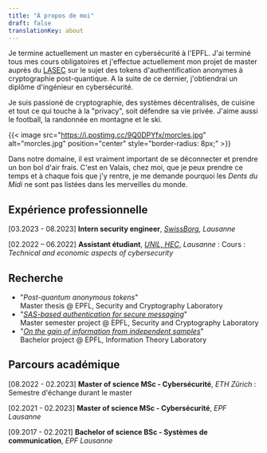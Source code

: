 ```yaml
---
title: "À propos de moi"
draft: false
translationKey: about
---
```


Je termine actuellement un master en cybersécurité à l'EPFL. J'ai terminé tous mes cours obligatoires et j'effectue actuellement mon projet de master auprès du [LASEC](https://lasec.epfl.ch) sur le sujet des tokens d'authentification anonymes à cryptographie post-quantique. A la suite de ce dernier, j'obtiendrai un diplôme d'ingénieur en cybersécurité.

Je suis passioné de cryptographie, des systèmes décentralisés, de cuisine et tout ce qui touche à la "privacy", soit défendre sa vie privée. J'aime aussi le football, la randonnée en montagne et le ski.

{{< image src="https://i.postimg.cc/9Q0DPYfx/morcles.jpg" alt="morcles.jpg" position="center" style="border-radius: 8px;" >}}

Dans notre domaine, il est vraiment important de se déconnecter et prendre un bon bol d'air frais. C'est en Valais, chez moi, que je peux prendre ce temps et à chaque fois que j'y rentre, je me demande pourquoi les _Dents du Midi_ ne sont pas listées dans les merveilles du monde.

## Expérience professionnelle

[03.2023 - 08.2023] **Intern security engineer**, [*SwissBorg*](https://swissborg.com/), *Lausanne*

[02.2022 – 06.2022] **Assistant étudiant**, [*UNIL, HEC*](https://www.unil.ch/hec/home.html), *Lausanne*
: Cours : *Technical and economic aspects of cybersecurity*

## Recherche

- "*Post-quantum anonymous tokens*"  
Master thesis @ EPFL, Security and Cryptography Laboratory
- "[*SAS-based authentication for secure messaging*](/files/sas-based-auth.pdf)"  
Master semester project @ EPFL, Security and Cryptography Laboratory
- "[*On the gain of information from independent samples*](/files/gain-of-info-from-indep-samples.pdf)"  
Bachelor project @ EPFL, Information Theory Laboratory

## Parcours académique

[08.2022 - 02.2023] **Master of science MSc - Cybersécurité**, *ETH Zürich*
: Semestre d'échange durant le master

[02.2021 - 02.2023] **Master of science MSc - Cybersécurité**, *EPF Lausanne*

[09.2017 - 02.2021] **Bachelor of science BSc - Systèmes de communication**, *EPF Lausanne*
